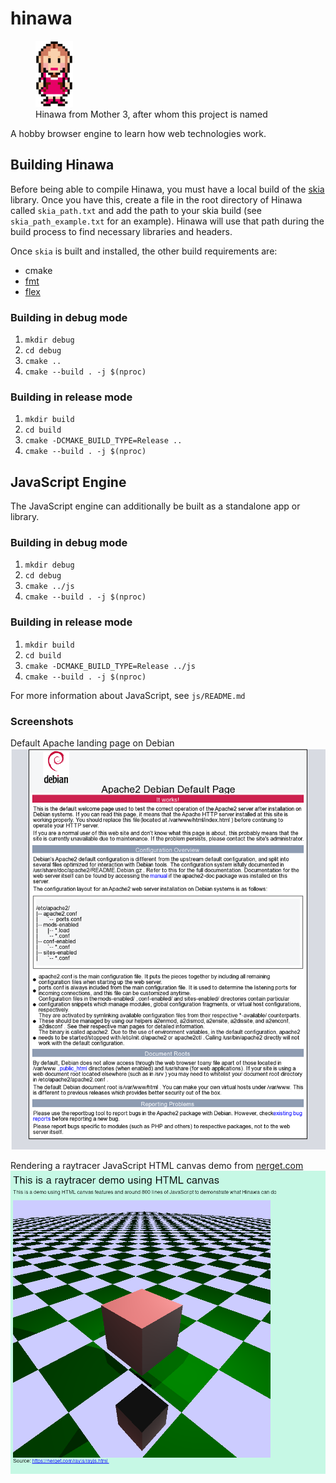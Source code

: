 # hinawa

<figure>
  <img src="data/hinawa.png" alt="hinawa" width="60px" height="auto"/>
  <figcaption>Hinawa from Mother 3, after whom this project is named</figcaption>
</figure>

A hobby browser engine to learn how web technologies work.

## Building Hinawa
Before being able to compile Hinawa, you must have a local build of the [skia](https://skia.org/) library. Once you have this, create a file in the root directory of Hinawa called `skia_path.txt` and add the path to your skia build (see `skia_path_example.txt` for an example). Hinawa will use that path during the build process to find necessary libraries and headers.

Once `skia` is built and installed, the other build requirements are:
- cmake
- [fmt](https://github.com/fmtlib/fmt)
- [flex](http://gnu.ist.utl.pt/software/flex/flex.html)

### Building in debug mode
1. `mkdir debug`
2. `cd debug`
3. `cmake ..`
4. `cmake --build . -j $(nproc)`

### Building in release mode
1. `mkdir build`
2. `cd build`
3. `cmake -DCMAKE_BUILD_TYPE=Release ..`
4. `cmake --build . -j $(nproc)`

## JavaScript Engine
The JavaScript engine can additionally be built as a standalone app or library.

### Building in debug mode
1. `mkdir debug`
2. `cd debug`
3. `cmake ../js`
4. `cmake --build . -j $(nproc)`

### Building in release mode
1. `mkdir build`
2. `cd build`
3. `cmake -DCMAKE_BUILD_TYPE=Release ../js`
4. `cmake --build . -j $(nproc)`

For more information about JavaScript, see `js/README.md`

### Screenshots

Default Apache landing page on Debian
![Default apache landing page](data/apache-default.png)

Rendering a raytracer JavaScript HTML canvas demo from [nerget.com](https://nerget.com/rayjs/rayjs.html)
![Raytracer](data/hinawa_raytracer.png)

